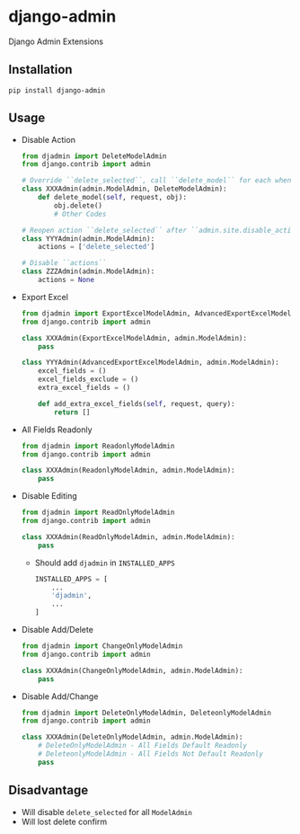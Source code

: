 # django-admin
Django Admin Extensions

## Installation
```shell
pip install django-admin
```

## Usage
* Disable Action
  ```python
  from djadmin import DeleteModelAdmin
  from django.contrib import admin

  # Override ``delete_selected``, call ``delete_model`` for each when ``delete_selected``
  class XXXAdmin(admin.ModelAdmin, DeleteModelAdmin):
      def delete_model(self, request, obj):
          obj.delete()
          # Other Codes

  # Reopen action ``delete_selected`` after ``admin.site.disable_action('delete_selected')``
  class YYYAdmin(admin.ModelAdmin):
      actions = ['delete_selected']

  # Disable ``actions``
  class ZZZAdmin(admin.ModelAdmin):
      actions = None
  ```
* Export Excel
  ```python
  from djadmin import ExportExcelModelAdmin, AdvancedExportExcelModelAdmin
  from django.contrib import admin

  class XXXAdmin(ExportExcelModelAdmin, admin.ModelAdmin):
      pass

  class YYYAdmin(AdvancedExportExcelModelAdmin, admin.ModelAdmin):
      excel_fields = ()
      excel_fields_exclude = ()
      extra_excel_fields = ()

      def add_extra_excel_fields(self, request, query):
          return []
  ```
* All Fields Readonly
  ```python
  from djadmin import ReadonlyModelAdmin
  from django.contrib import admin

  class XXXAdmin(ReadonlyModelAdmin, admin.ModelAdmin):
      pass
  ```
* Disable Editing
  ```python
  from djadmin import ReadOnlyModelAdmin
  from django.contrib import admin

  class XXXAdmin(ReadOnlyModelAdmin, admin.ModelAdmin):
      pass
  ```
  * Should add ``djadmin`` in ``INSTALLED_APPS``
    ```python
    INSTALLED_APPS = [
        ...
        'djadmin',
        ...
    ]
    ```
* Disable Add/Delete
  ```python
  from djadmin import ChangeOnlyModelAdmin
  from django.contrib import admin

  class XXXAdmin(ChangeOnlyModelAdmin, admin.ModelAdmin):
      pass
  ```
* Disable Add/Change
  ```python
  from djadmin import DeleteOnlyModelAdmin, DeleteonlyModelAdmin
  from django.contrib import admin

  class XXXAdmin(DeleteOnlyModelAdmin, admin.ModelAdmin):
      # DeleteOnlyModelAdmin - All Fields Default Readonly
      # DeleteonlyModelAdmin - All Fields Not Default Readonly
      pass
  ```

## Disadvantage
* Will disable ``delete_selected`` for all ``ModelAdmin``
* Will lost delete confirm
